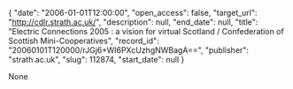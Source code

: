 {
  "date": "2006-01-01T12:00:00", 
  "open_access": false, 
  "target_url": "http://cdlr.strath.ac.uk/", 
  "description": null, 
  "end_date": null, 
  "title": "Electric Connections 2005 : a vision for virtual Scotland / Confederation of Scottish Mini-Cooperatives", 
  "record_id": "20060101T120000/rJGj6+WI6PXcUzhgNWBagA==", 
  "publisher": "strath.ac.uk", 
  "slug": 112874, 
  "start_date": null
}

None
